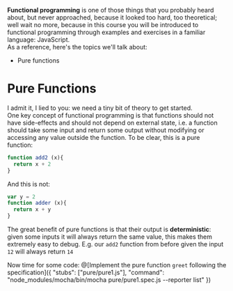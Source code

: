 **Functional programming** is one of those things that you probably heard about, but never approached, because it looked too hard, too theoretical; well wait no more, because in this course you will be introduced to functional programming through examples and exercises in a familiar language: JavaScript.  
As a reference, here's the topics we'll talk about:  
- Pure functions

# Pure Functions  
I admit it, I lied to you: we need a tiny bit of theory to get started.  
One key concept of functional programming is that functions should not have side-effects and should not depend on external state, i.e. a function should take some input and return some output without modifying or accessing any value outside the function.
To be clear, this is a pure function:

``` js
function add2 (x){
  return x + 2
}
```

And this is not:
``` js
var y = 2
function adder (x){
  return x + y
}
```

The great benefit of pure functions is that their output is **deterministic**: given some inputs it will always return the same value, this makes them extremely easy to debug. E.g. our `add2` function from before given the input `12` will always return `14`

Now time for some code:
@[Implement the pure function `greet` following the specification]({ "stubs": ["pure/pure1.js"], "command": "node_modules/mocha/bin/mocha pure/pure1.spec.js --reporter list" })
